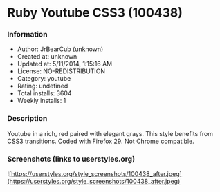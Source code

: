 # Ruby  Youtube CSS3 (100438)

### Information
- Author: JrBearCub (unknown)
- Created at: unknown
- Updated at: 5/11/2014, 1:15:16 AM
- License: NO-REDISTRIBUTION
- Category: youtube
- Rating: undefined
- Total installs: 3604
- Weekly installs: 1


### Description
Youtube in a rich, red paired with elegant grays. This style benefits from CSS3 transitions. Coded with Firefox 29. Not Chrome compatible.


### Screenshots (links to userstyles.org)
![https://userstyles.org/style_screenshots/100438_after.jpeg](https://userstyles.org/style_screenshots/100438_after.jpeg)



